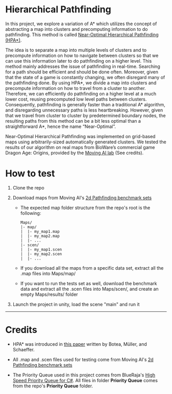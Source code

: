 ﻿# Hierarchical Pathfinding

In this project, we explore a variation of A* which utilizes the concept of abstracting a map into clusters and precomputing information to do pathfinding. This method is called [Near-Optimal Hierarchical Pathfinding (HPA*)](http://www.cs.ualberta.ca/~mmueller/ps/hpastar.pdf).

The idea is to separate a map into multiple levels of clusters and to precompute information on how to navigate between clusters so that we can use this information later to do pathfinding on a higher level. This method mainly addresses the issue of pathfinding in real-time. Searching for a path should be efficient and should be done often. Moreover, given that the state of a game is constantly changing, we often disregard many of the pathfinding done. By using HPA*, we divide a map into clusters and precompute information on how to travel from a cluster to another. Therefore, we can efficiently do pathfinding on a higher level at a much lower cost, reusing precomputed low level paths between clusters. Consequently, pathfinding is generally faster than a traditional A* algorithm, and disregarding unnecessary paths is less heartbreaking. However, given that we travel from cluster to cluster by predetermined boundary nodes, the resulting paths from this method can be a bit less optimal than a straightforward A*, hence the name “Near-Optimal”.

Near-Optimal Hierarchical Pathfinding was implemented on grid-based maps using arbitrarily-sized automatically generated clusters. We tested the results of our algorithm on real maps from BioWare’s commercial game Dragon Age: Origins, provided by the [Moving AI lab](http://movingai.com/) (See credits).

# How to test

1. Clone the repo

2. Download maps from Moving AI's [2d Pathfinding benchmark sets](https://movingai.com/benchmarks/grids.html)

   - The expected map folder structure from the repo's root is the following:
     
     ```
     Maps/
     |- map/
     |  |- my_map1.map
     |  |- my_map2.map
     |  |- ...
     |- scen/
     |  |- my_map1.scen
     |  |- my_map2.scen
     |  |- ...
     ```
     
   - If you download all the maps from a specific data set, extract all the .map files into Maps/map/
   
   - If you want to run the tests set as well, download the benchmark data and extract all the .scen files into Maps/scen/, and create an empty Maps/results/ folder 
  
3. Launch the project in unity, load the scene "main" and run it

- - -

# Credits

* HPA* was introduced in [this paper](http://www.cs.ualberta.ca/~mmueller/ps/hpastar.pdf) written by Botea, Müller, and Schaeffer.

* All .map and .scen files used for testing come from Moving AI's [2d Pathfinding benchmark sets](https://movingai.com/benchmarks/grids.html)

* The Priority Queue used in this project comes from BlueRaja's [High Speed Priority Queue for C#](https://github.com/BlueRaja/High-Speed-Priority-Queue-for-C-Sharp).  All files in folder **Priority Queue** comes from the repo's **Priority Queue** folder.